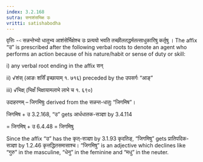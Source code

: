 ```yaml
---
index: 3.2.168
sutra: सनाशंसभिक्ष उः
vritti: satishabodha
---
```



वृत्तिः --ः सन्नन्तेभ्यो धातुभ्य आशंसेर्भिक्षेश्च उः प्रत्ययो भवति तच्छीलतद्धर्मतत्साधुकारिषु कर्तृषु । The affix “उ” is prescribed after the following verbal roots to denote an agent who performs an action because of his nature/habit or sense of duty or skill:

i) any verbal root ending in the affix सन्

ii) √शंस् (आङः शसिँ इच्छायाम् १. ७१६) preceded by the उपसर्गः “आङ्”

iii) √भिक्ष् (भिक्षँ भिक्षायामलाभे लाभे च १. ६९०)


उदाहरणम् – जिगमिषुः derived from the सन्नन्त-धातुः “जिगमिष”।


जिगमिष + उ 3.2.168, “उ” gets आर्धधातक-सञ्ज्ञा by 3.4.114

= जिगमिष् + उ 6.4.48 = जिगमिषु


Since the affix “उ” has the कृत्-सञ्ज्ञा by 3.1.93 कृदतिङ्, “जिगमिषु” gets प्रातिपदिक-सञ्ज्ञा by 1.2.46 कृत्तद्धितसमासाश्च। “जिगमिषु” is an adjective which declines like “गुरु” in the masculine, “धेनु” in the feminine and “मधु” in the neuter.

